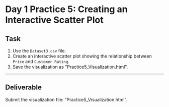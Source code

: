 # Day 1 Practice 5: Creating an Interactive Scatter Plot

## Task
1. Use the `Dataset3.csv` file.
2. Create an interactive scatter plot showing the relationship between `Price` and `Customer Rating`.
3. Save the visualization as "Practice5_Visualization.html".

---

## Deliverable
Submit the visualization file: "Practice5_Visualization.html".